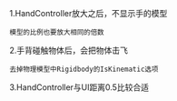 1.HandController放大之后，不显示手的模型

```
模型的比例也要放大相同的倍数
```
2.手背碰触物体后，会把物体击飞

```
去掉物理模型中Rigidbody的IsKinematic选项
```
3.HandController与UI距离0.5比较合适